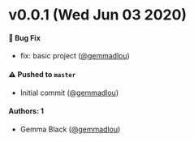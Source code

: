 # v0.0.1 (Wed Jun 03 2020)

#### 🐛 Bug Fix

- fix: basic project ([@gemmadlou](https://github.com/gemmadlou))

#### ⚠️ Pushed to `master`

- Initial commit ([@gemmadlou](https://github.com/gemmadlou))

#### Authors: 1

- Gemma Black ([@gemmadlou](https://github.com/gemmadlou))
